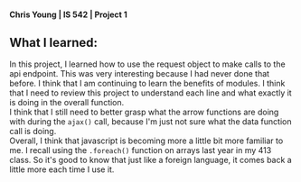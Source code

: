 #### Chris Young | IS 542 | Project 1
## What I learned:
In this project, I learned how to use the request object to make calls to the api endpoint. This was very interesting because I had never done that before. I think that I am continuing to learn the benefits of modules. I think that I need to review this project to understand each line and what exactly it is doing in the overall function.  
I think that I still need to better grasp what the arrow functions are doing with during the `ajax()` call, because I'm just not sure what the data function call is doing.  
Overall, I think that javascript is becoming more a little bit more familiar to me. I recall using the `.foreach()` function on arrays last year in my 413 class. So it's good to know that just like a foreign language, it comes back a little more each time I use it.